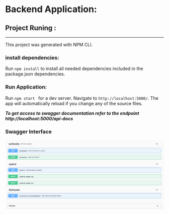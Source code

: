 # Backend Application: 

## Project Runing :
---
This project was generated with NPM CLI.

### install dependencies: 
Run `npm install` to install all needed dependencies included in the package.json dependencies.

### Run Application:
Run `npm start ` for a dev server. Navigate to `http://localhost:5000/`. The app will automatically reload if you change any of the source files.

***To get access to swagger documentation refer to the endpoint http://localhost:5000/api-docs***
 
### Swagger Interface
  ![](../files/swagger.PNG)     
